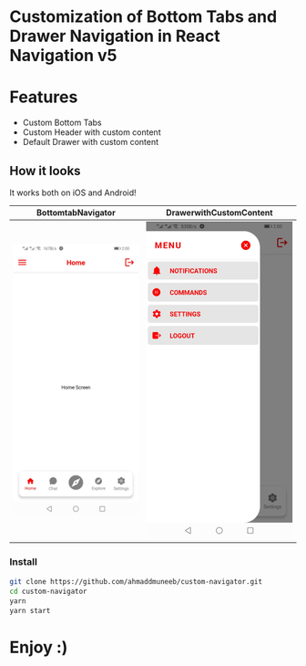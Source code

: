 # Customization of Bottom Tabs and Drawer Navigation in React Navigation v5

# Features

- Custom Bottom Tabs
- Custom Header with custom content
- Default Drawer with custom content

## How it looks

It works both on iOS and Android!

| BottomtabNavigator                            | DrawerwithCustomContent                                                                                                             |
| --------------------------------------------- | ----------------------------------------------------------------------------------------------------------------------------------- |
| ![Bottom Tabs](./screenshots/bottom.jpg) | ![Drawer](./screenshots/drawer.jpg) |

### Install

```bash
git clone https://github.com/ahmaddmuneeb/custom-navigator.git
cd custom-navigator
yarn
yarn start
```

# Enjoy :)
